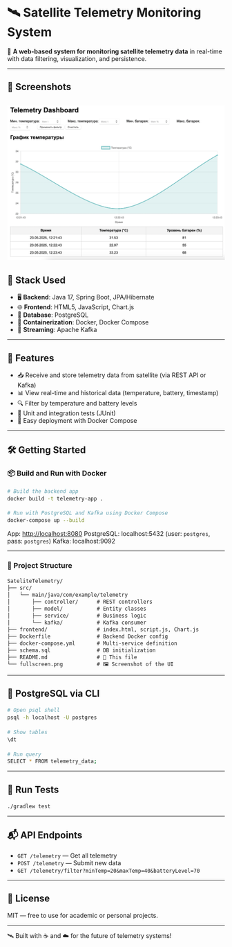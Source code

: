 # 🛰️ Satellite Telemetry Monitoring System

📡 **A web-based system for monitoring satellite telemetry data** in real-time with data filtering, visualization, and persistence.

---
## 📸 Screenshots

![Screenshot](photo/fullscreen.png)
---

## 🧩 Stack Used

* 🖥️ **Backend**: Java 17, Spring Boot, JPA/Hibernate
* 🌐 **Frontend**: HTML5, JavaScript, Chart.js
* 🐘 **Database**: PostgreSQL
* 🐳 **Containerization**: Docker, Docker Compose
* 🔄 **Streaming**: Apache Kafka

---

## 🚀 Features

* 📥 Receive and store telemetry data from satellite (via REST API or Kafka)
* 📊 View real-time and historical data (temperature, battery, timestamp)
* 🔍 Filter by temperature and battery levels
* 🧪 Unit and integration tests (JUnit)
* 🐋 Easy deployment with Docker Compose

---

## 🛠️ Getting Started

### 📦 Build and Run with Docker

```bash
# Build the backend app
docker build -t telemetry-app .

# Run with PostgreSQL and Kafka using Docker Compose
docker-compose up --build
```

App: [http://localhost:8080](http://localhost:8080)
PostgreSQL: localhost:5432 (user: `postgres`, pass: `postgres`)
Kafka: localhost:9092

---

### 📂 Project Structure

```
SateliteTelemetry/
├── src/
│   └── main/java/com/example/telemetry
│       ├── controller/      # REST controllers
│       ├── model/           # Entity classes
│       ├── service/         # Business logic
│       └── kafka/           # Kafka consumer
├── frontend/                # index.html, script.js, Chart.js
├── Dockerfile               # Backend Docker config
├── docker-compose.yml       # Multi-service definition
├── schema.sql               # DB initialization
├── README.md                # 📘 This file
└── fullscreen.png           # 🖼️ Screenshot of the UI
```

---

## 🐘 PostgreSQL via CLI

```bash
# Open psql shell
psql -h localhost -U postgres

# Show tables
\dt

# Run query
SELECT * FROM telemetry_data;
```

---

## 🧪 Run Tests

```bash
./gradlew test
```

---

## 📬 API Endpoints

* `GET /telemetry` — Get all telemetry
* `POST /telemetry` — Submit new data
* `GET /telemetry/filter?minTemp=20&maxTemp=40&batteryLevel=70`

---

## 📎 License

MIT — free to use for academic or personal projects.

---

🛰️ Built with ☕ and ☁️ for the future of telemetry systems!
